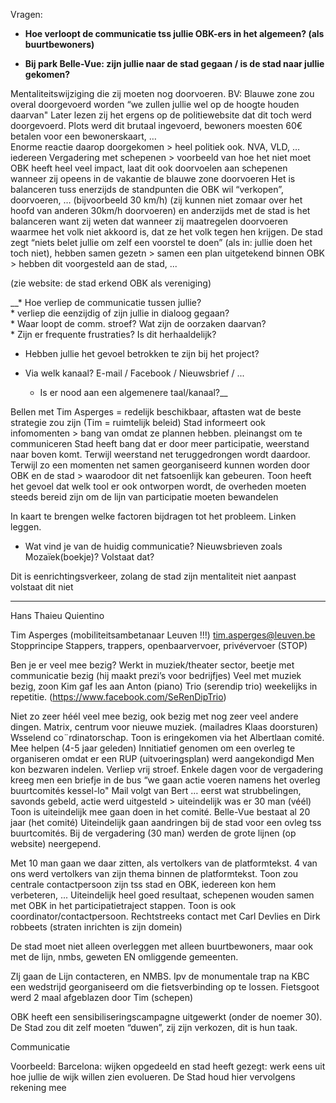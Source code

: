Vragen:
* __Hoe verloopt de communicatie tss jullie OBK-ers in het algemeen? (als buurtbewoners)__  

* __Bij park Belle-Vue: zijn jullie naar de stad gegaan / is de stad naar jullie gekomen?__  

Mentaliteitswijziging die zij moeten nog doorvoeren. 
BV: Blauwe zone zou overal doorgevoerd worden  “we zullen jullie wel op de hoogte houden daarvan"
Later lezen zij het ergens op de politiewebsite dat dit toch werd doorgevoerd. Plots werd dit brutaal ingevoerd, bewoners moesten 60€ betalen voor een bewonerskaart, …  
Enorme reactie daarop doorgekomen > heel politiek ook. NVA, VLD, … iedereen 
Vergadering met schepenen > voorbeeld van hoe het niet moet  
OBK heeft heel veel impact, laat dit ook doorvoelen aan schepenen wanneer zij opeens in de vakantie de blauwe zone doorvoeren
Het is balanceren tuss enerzijds de standpunten die OBK wil “verkopen”, doorvoeren, … (bijvoorbeeld 30 km/h) (zij kunnen niet zomaar over het hoofd van anderen 30km/h doorvoeren) en anderzijds met de stad is het balanceren want zij weten dat wanneer zij maatregelen doorvoeren waarmee het volk niet akkoord is, dat ze het volk tegen hen krijgen.
De stad zegt “niets belet jullie om zelf een voorstel te doen” (als in: jullie doen het toch niet), hebben samen gezetn > samen een plan uitgetekend binnen OBK > hebben dit voorgesteld aan de stad, ...  
  
(zie website: de stad erkend OBK als vereniging)  
  
__* Hoe verliep de communicatie tussen jullie?  
     * verliep die eenzijdig of zijn jullie in dialoog gegaan?  
     * Waar loopt de comm. stroef? Wat zijn de oorzaken daarvan?   
          * Zijn er frequente frustraties? Is dit herhaaldelijk?  

* Hebben jullie het gevoel betrokken te zijn bij het project?  

* Via welk kanaal? E-mail / Facebook / Nieuwsbrief / ...  
     * Is er nood aan een algemenere taal/kanaal?__  

Bellen met Tim Asperges = redelijk beschikbaar, aftasten wat de beste strategie zou zijn (Tim = ruimtelijk beleid) 
Stad informeert ook infomomenten > bang van omdat ze plannen hebben. pleinangst om te communiceren
Stad heeft bang dat er door meer participatie, weerstand naar boven komt. Terwijl weerstand net teruggedrongen wordt daardoor. Terwijl zo een momenten net samen georganiseerd kunnen worden door OBK en de stad > waarodoor dit net fatsoenlijk kan gebeuren.
Toon heeft het gevoel dat welk tool er ook ontworpen wordt, de overheden moeten steeds bereid zijn om de lijn van participatie moeten bewandelen

In kaart te brengen welke factoren bijdragen tot het probleem. 
Linken leggen. 

- Wat vind je van de huidig communicatie? Nieuwsbrieven zoals Mozaïek(boekje)? Volstaat dat?

Dit is eenrichtingsverkeer, zolang de stad zijn mentaliteit niet aanpast volstaat dit niet
___


Hans Thaieu Quientino

Tim Asperges (mobiliteitsambetanaar Leuven !!!) tim.asperges@leuven.be
     Stopprincipe
     Stappers, trappers, openbaarvervoer, privévervoer (STOP)

Ben je er veel mee bezig? Werkt in muziek/theater sector, beetje met communicatie bezig (hij maakt prezi’s voor bedrijfjes)
Veel met muziek bezig, zoon Kim gaf les aan Anton (piano)
Trio (serendip trio) weekelijks in repetitie. (https://www.facebook.com/SeRenDipTrio)

Niet zo zeer héél veel mee bezig, ook bezig met nog zeer veel andere dingen. 
Matrix, centrum voor nieuwe muziek. 
(mailadres Klaas doorsturen)
Wsselend co¨rdinatorschap. Toon is eringekomen via het Albertlaan comité. Mee helpen (4-5 jaar geleden)
Innitiatief genomen om een overleg te organiseren omdat er een RUP (uitvoeringsplan) werd aangekondigd
Men kon bezwaren indelen.
Verliep vrij stroef.
Enkele dagen voor de vergadering kreeg men een briefje in de bus “we gaan actie voeren namens het overleg buurtcomités kessel-lo"
Mail volgt van Bert … eerst wat strubbelingen, savonds gebeld, actie werd uitgesteld > uiteindelijk was er 30 man (véél)
Toon is uiteindelijk mee gaan doen in het comité. Belle-Vue bestaat al 20 jaar (het comité)
Uiteindelijk gaan aandringen bij de stad voor een ovleg tss buurtcomités.
Bij de vergadering (30 man) werden de grote lijnen (op website) neergepend.

Met 10 man gaan we daar zitten, als vertolkers van de platformtekst. 4 van ons werd vertolkers van zijn thema binnen de platformtekst. Toon zou centrale contactpersoon zijn tss stad en OBK, iedereen kon hem verbeteren, ...
Uiteindelijk heel goed resultaat, schepenen wouden samen met OBK in het participatietraject stappen. Toon is ook coordinator/contactpersoon. Rechtstreeks contact met Carl Devlies en Dirk robbeets (straten inrichten is zijn domein)

De stad moet niet alleen overleggen met alleen buurtbewoners, maar ook met de lijn, nmbs, geweten EN omliggende gemeenten.

ZIj gaan de Lijn contacteren, en NMBS.
Ipv de monumentale trap na KBC een wedstrijd georganiseerd om die fietsverbinding op te lossen. 
Fietsgoot werd 2 maal afgeblazen door Tim (schepen) 

OBK heeft een sensibiliseringscampagne uitgewerkt (onder de noemer 30). De Stad zou dit zelf moeten “duwen”, zij zijn verkozen, dit is hun taak.


Communicatie 

Voorbeeld:
Barcelona: wijken opgedeeld en stad heeft gezegt: werk eens uit hoe jullie de wijk willen zien evolueren. De Stad houd hier vervolgens rekening mee


